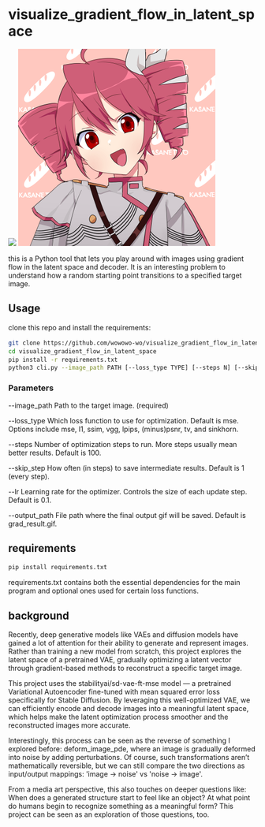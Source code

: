 # visualize_gradient_flow_in_latent_space

<img src="ex/teto_500.gif" width="400">


<img src="ex/teto.png" width="400">


this is a Python tool that lets you play around with images using gradient flow in the latent space and decoder.
It is an interesting problem to understand how a random starting point transitions to a specified target image.

## Usage

clone this repo and install the requirements:

```bash
git clone https://github.com/wowowo-wo/visualize_gradient_flow_in_latent_space
cd visualize_gradient_flow_in_latent_space
pip install -r requirements.txt
python3 cli.py --image_path PATH [--loss_type TYPE] [--steps N] [--skip_step N] [--lr LR] [--output_path PATH]
```

### Parameters

--image_path
Path to the target image. (required)

--loss_type
Which loss function to use for optimization. Default is mse. Options include mse, l1, ssim, vgg, lpips, (minus)psnr, tv, and sinkhorn.

--steps
Number of optimization steps to run. More steps usually mean better results. Default is 100.

--skip_step
How often (in steps) to save intermediate results. Default is 1 (every step).

--lr
Learning rate for the optimizer. Controls the size of each update step. Default is 0.1.

--output_path
File path where the final output gif will be saved. Default is grad_result.gif.

## requirements

```bash
pip install requirements.txt
```

requirements.txt contains both the essential dependencies for the main program and optional ones used for certain loss functions.

## background

Recently, deep generative models like VAEs and diffusion models have gained a lot of attention for their ability to generate and represent images. Rather than training a new model from scratch, this project explores the latent space of a pretrained VAE, gradually optimizing a latent vector through gradient-based methods to reconstruct a specific target image.

This project uses the stabilityai/sd-vae-ft-mse model — a pretrained Variational Autoencoder fine-tuned with mean squared error loss specifically for Stable Diffusion. By leveraging this well-optimized VAE, we can efficiently encode and decode images into a meaningful latent space, which helps make the latent optimization process smoother and the reconstructed images more accurate.

Interestingly, this process can be seen as the reverse of something I explored before: deform_image_pde, where an image is gradually deformed into noise by adding perturbations.  Of course, such transformations aren’t mathematically reversible, but we can still compare the two directions as input/output mappings: 'image → noise' vs 'noise → image'.

From a media art perspective, this also touches on deeper questions like: When does a generated structure start to feel like an object? At what point do humans begin to recognize something as a meaningful form? This project can be seen as an exploration of those questions, too.






